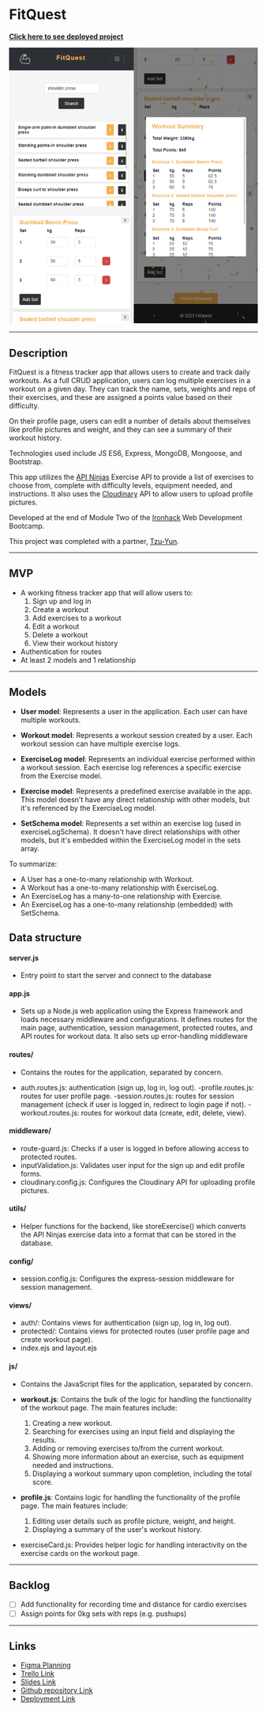# FitQuest

<b>[Click here to see deployed project](https://fitness-tracker.adaptable.app/)</b>

![FitQuest](/public/images/forReadme.png)

<hr>

## Description

FitQuest is a fitness tracker app that allows users to create and track daily workouts. As a full CRUD application, users can log multiple exercises in a workout on a given day. They can track the name, sets, weights and reps of their exercises, and these are assigned a points value based on their difficulty.

On their profile page, users can edit a number of details about themselves like profile pictures and weight, and they can see a summary of their workout history.

Technologies used include JS ES6, Express, MongoDB, Mongoose, and Bootstrap.

This app utilizes the [API Ninjas](https://api-ninjas.com/api/exercises) Exercise API to provide a list of exercises to choose from, complete with difficulty levels, equipment needed, and instructions. It also uses the [Cloudinary](https://cloudinary.com/) API to allow users to upload profile pictures.

Developed at the end of Module Two of the [Ironhack](https://www.ironhack.com/uk/en/web-development/remote) Web Development Bootcamp.

This project was completed with a partner, [Tzu-Yun](https://github.com/gongtzuuuu).

<hr>

## MVP

- A working fitness tracker app that will allow users to:
  1. Sign up and log in
  2. Create a workout
  3. Add exercises to a workout
  4. Edit a workout
  5. Delete a workout
  6. View their workout history
- Authentication for routes
- At least 2 models and 1 relationship
<hr>

## Models

- <b>User model</b>: Represents a user in the application. Each user can have multiple workouts.

- <b>Workout model</b>: Represents a workout session created by a user. Each workout session can have multiple exercise logs.

- <b>ExerciseLog model</b>: Represents an individual exercise performed within a workout session. Each exercise log references a specific exercise from the Exercise model.

- <b>Exercise model</b>: Represents a predefined exercise available in the app. This model doesn't have any direct relationship with other models, but it's referenced by the ExerciseLog model.

- <b>SetSchema model</b>: Represents a set within an exercise log (used in exerciseLogSchema). It doesn't have direct relationships with other models, but it's embedded within the ExerciseLog model in the sets array.

To summarize:

- A User has a one-to-many relationship with Workout.
- A Workout has a one-to-many relationship with ExerciseLog.
- An ExerciseLog has a many-to-one relationship with Exercise.
- An ExerciseLog has a one-to-many relationship (embedded) with SetSchema.

## Data structure

#### server.js

- Entry point to start the server and connect to the database

#### app.js

- Sets up a Node.js web application using the Express framework and loads necessary middleware and configurations. It defines routes for the main page, authentication, session management, protected routes, and API routes for workout data. It also sets up error-handling middleware

#### routes/

- Contains the routes for the application, separated by concern.

- auth.routes.js: authentication (sign up, log in, log out).
  -profile.routes.js: routes for user profile page.
  -session.routes.js: routes for session management (check if user is logged in, redirect to login page if not).
  -workout.routes.js: routes for workout data (create, edit, delete, view).

#### middleware/

- route-guard.js: Checks if a user is logged in before allowing access to protected routes.
- inputValidation.js: Validates user input for the sign up and edit profile forms.
- cloudinary.config.js: Configures the Cloudinary API for uploading profile pictures.

#### utils/

- Helper functions for the backend, like storeExercise() which converts the API Ninjas exercise data into a format that can be stored in the database.

#### config/

- session.config.js: Configures the express-session middleware for session management.

#### views/

- auth/: Contains views for authentication (sign up, log in, log out).
- protected/: Contains views for protected routes (user profile page and create workout page).
- index.ejs and layout.ejs

#### js/

- Contains the JavaScript files for the application, separated by concern.
- <b>workout.js</b>: Contains the bulk of the logic for handling the functionality of the workout page. The main features include:

  1. Creating a new workout.
  2. Searching for exercises using an input field and displaying the results.
  3. Adding or removing exercises to/from the current workout.
  4. Showing more information about an exercise, such as equipment needed and instructions.
  5. Displaying a workout summary upon completion, including the total score.

- <b>profile.js</b>: Contains logic for handling the functionality of the profile page. The main features include:

  1. Editing user details such as profile picture, weight, and height.
  2. Displaying a summary of the user's workout history.

- exerciseCard.js: Provides helper logic for handling interactivity on the exercise cards on the workout page.

<hr>

## Backlog

- [ ] Add functionality for recording time and distance for cardio exercises
- [ ] Assign points for 0kg sets with reps (e.g. pushups)

<hr>

## Links

- [Figma Planning](https://www.figma.com/file/vCEEt3DaIejm6TgjVrKNCQ/Project-2--Fitness-Tracker?node-id=0-1&t=HwiKiNRbAhDta7CA-0)
- [Trello Link](https://trello.com/b/c5HyXBKN/fitness-tracker)
- [Slides Link]()
- [Github repository Link](https://github.com/imason5/FitQuest)
- [Deployment Link](https://fitness-tracker.adaptable.app/)

